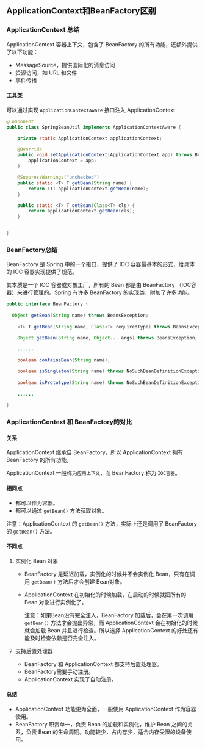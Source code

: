 

## ApplicationContext和BeanFactory区别

### ApplicationContext 总结

ApplicationContext 容器上下文，包含了 BeanFactory 的所有功能，还额外提供了以下功能：

- MessageSource，提供国际化的消息访问
- 资源访问，如 URL 和文件
- 事件传播

#### 工具类

可以通过实现 `ApplicationContextAware` 接口注入 ApplicationContext


```java
@Component
public class SpringBeanUtil implements ApplicationContextAware {

    private static ApplicationContext applicationContext;

    @Override
    public void setApplicationContext(ApplicationContext app) throws BeansException {
        applicationContext = app;
    }

    @SuppressWarnings("unchecked")
    public static <T> T getBean(String name) {
        return (T) applicationContext.getBean(name);
    }

    public static <T> T getBean(Class<T> cls) {
        return applicationContext.getBean(cls);
    }


}
```


### BeanFactory总结

BeanFactory 是 Spring 中的一个接口，提供了 IOC 容器最基本的形式，给具体的 IOC 容器实现提供了规范。

其本质是一个 IOC 容器或对象工厂，所有的 Bean 都是由 BeanFactory （IOC容器）来进行管理的。Spring 有许多 BeanFactory 的实现类，附加了许多功能。

```java
public interface BeanFactory {
  
  Object getBean(String name) throws BeansException;
  
	<T> T getBean(String name, Class<T> requiredType) throws BeansException;

	Object getBean(String name, Object... args) throws BeansException;

	......
	
	boolean containsBean(String name);

	boolean isSingleton(String name) throws NoSuchBeanDefinitionException;
	
	boolean isPrototype(String name) throws NoSuchBeanDefinitionException;
	
	......
  
}
```


### ApplicationContext 和 BeanFactory的对比

#### 关系

ApplicationContext 继承自 BeanFactory，所以 ApplicationContext 拥有 BeanFactory 的所有功能。

ApplicationContext 一般称为`应用上下文`，而 BeanFactory 称为 `IOC容器`。

#### 相同点

- 都可以作为容器。
- 都可以通过 `getBean()` 方法获取对象。

注意：ApplicationContext 的 `getBean()` 方法，实际上还是调用了 BeanFactory 的 `getBean()` 方法。

#### 不同点

1. 实例化 Bean 对象

   - BeanFactory 是延迟加载，实例化的时候并不会实例化 Bean，只有在调用 `getBean()` 方法后才会创建 Bean对象。

   - ApplicationContext 在初始化的时候加载，在启动的时候就把所有的 Bean 对象进行实例化了。

     注意：如果Bean没有完全注入，BeanFactory 加载后，会在第一次调用 `getBean()` 方法才会抛出异常，而 ApplicationContext 会在初始化的时候就会加载 Bean 并且进行检查。所以选择 ApplicationContext 的好处还有能及时检查依赖是否完全注入。

2. 支持后置处理器

   - BeanFactory 和 ApplicationContext 都支持后置处理器。
   - BeanFactory需要手动注册。
   - ApplicationContext 实现了自动注册。

#### 总结

- ApplicationContext 功能更为全面，一般使用 ApplicationContext 作为容器使用。
- BeanFactory 职责单一，负责 Bean 的加载和实例化，维护 Bean 之间的关系，负责 Bean 的生命周期。功能较少，占内存少，适合内存受限的设备使用。